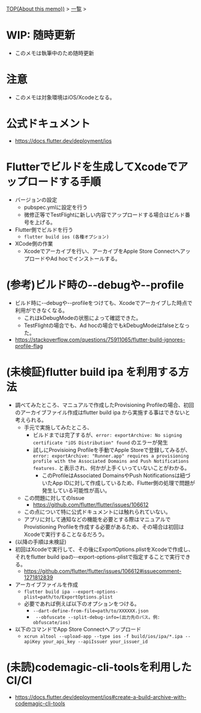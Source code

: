 [TOP(About this memo))](../README.md) > [一覧](./README.md) >


# WIP: 随時更新
* このメモは執筆中のため随時更新 

# 注意
* このメモは対象環境はiOS/Xcodeとなる。

# 公式ドキュメント
* https://docs.flutter.dev/deployment/ios


# Flutterでビルドを生成してXcodeでアップロードする手順
* バージョンの設定
    * pubspec.ymlに設定を行う
    * 微修正等でTestFlightに新しい内容でアップロードする場合はビルド番号を上げる。
* Flutter側でビルドを行う
    * `flutter build ios (各種オプション)` 
* XCode側の作業
    * Xcodeでアーカイブを行い、アーカイブをApple Store ConnectへアップロードやAd hocでインストールする。 

# (参考)ビルド時の--debugや--profile
* ビルド時に--debugや--profileをつけても、Xcodeでアーカイブした時点で利用ができなくなる。
    * これはkDebugModeの状態によって確認できた。
    * TestFlightの場合でも、Ad hocの場合でもkDebugModeはfalseとなった。
* https://stackoverflow.com/questions/75911065/flutter-build-ignores-profile-flag

# (未検証)flutter build ipa を利用する方法
* 調べてみたところ、マニュアルで作成したProvisioning Profileの場合、初回のアーカイブファイル作成はflutter build ipa から実施する事はできないと考えられる。
    * 手元で実施してみたところ、
        * ビルドまでは完了するが、`error: exportArchive: No signing certificate "iOS Distribution" found` のエラーが発生
        * 試しにProvisioing Profileを手動でApple Storeで登録してみるが、`error: exportArchive: "Runner.app" requires a provisioning profile with the Associated Domains and Push Notifications features.` と表示され、何かが上手くいっていないことがわかる。
            * このProfileはAssociated DomainsやPush Notificationsは紐づいたApp IDに対して作成しているため、Flutter側の処理で問題が発生している可能性が高い。
    * この問題に対してのIssue
        * https://github.com/flutter/flutter/issues/106612
    * この点について特に公式ドキュメントには触れられていない。
    * アプリに対して通知などの機能を必要とする際はマニュアルでProvistioning Profileを作成する必要があるため、その場合は初回はXcodeで実行することなるだろう。
* (以降の手順は未検証)
* 初回はXcodeで実行して、その後にExportOptions.plistをXcodeで作成し、それをflutter build ipaの--export-options-plistで指定することで実行できる。
    * https://github.com/flutter/flutter/issues/106612#issuecomment-1271812839
* アーカイブファイルを作成
    * `flutter build ipa --export-options-plist=path/to/ExportOptions.plist`
    * 必要であれば例えば以下のオプションをつける。
         * `--dart-define-from-file=path/to/XXXXXX.json`
         * ` --obfuscate --split-debug-info=(出力先のパス。例: obfuscate/ios)`
* 以下のコマンドでApp Store Connectへアップロード
    * `xcrun altool --upload-app --type ios -f build/ios/ipa/*.ipa --apiKey your_api_key --apiIssuer your_issuer_id`



# (未読)codemagic-cli-toolsを利用したCI/CI
* https://docs.flutter.dev/deployment/ios#create-a-build-archive-with-codemagic-cli-tools
